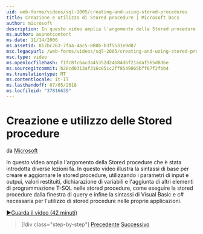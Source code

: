 ```yaml
---
uid: web-forms/videos/sql-2005/creating-and-using-stored-procedures
title: Creazione e utilizzo di Stored procedure | Microsoft Docs
author: microsoft
description: In questo video amplia l'argomento della Stored procedure che è stata introdotta diverse lezioni fa. In questo video illustra la sintassi di base per creare e aggiornare...
ms.author: aspnetcontent
ms.date: 11/14/2006
ms.assetid: 817bc763-7faa-4ac5-880b-b3f5531e9d07
msc.legacyurl: /web-forms/videos/sql-2005/creating-and-using-stored-procedures
msc.type: video
ms.openlocfilehash: f1fc8fc6acda45352d24684d6f21adaf565d8d6e
ms.sourcegitcommit: b28cd0313af316c051c2ff8549865bff67f2fbb4
ms.translationtype: MT
ms.contentlocale: it-IT
ms.lasthandoff: 07/05/2018
ms.locfileid: "37816639"
---
```

<a name="creating-and-using-stored-procedures"></a>Creazione e utilizzo delle Stored procedure
====================
da [Microsoft](https://github.com/microsoft)

In questo video amplia l'argomento della Stored procedure che è stata introdotta diverse lezioni fa. In questo video illustra la sintassi di base per creare e aggiornare le stored procedure, utilizzando i parametri di input e outpui, valori restituiti, dichiarazione di variabili e l'aggiunta di altri elementi di programmazione T-SQL nelle stored procedure, come eseguire la stored procedure dalla finestra di query e infine la sintassi di Visual Basic e c# necessaria per l'utilizzo di stored procedure nelle proprie applicazioni.

[&#9654;Guarda il video (42 minuti)](https://channel9.msdn.com/Blogs/ASP-NET-Site-Videos/creating-and-using-stored-procedures)

> [!div class="step-by-step"]
> [Precedente](building-and-customizing-reports-in-business-intelligence-development-studio.md)
> [Successivo](enabling-full-text-search-in-your-text-data.md)
